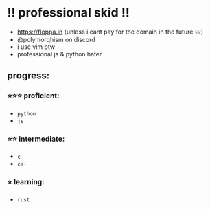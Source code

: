 # ‼️ professional skid ‼️
- https://floppa.in (unless i cant pay for the domain in the future 💀💀)
- @polymorqhism on discord
- i use vim btw
- professional js & python hater

## progress:

### ⭐⭐⭐ proficient:
- `python`
- `js`

### ⭐⭐   intermediate:
- `c`
- `c++`

### ⭐      learning:
- `rust`
